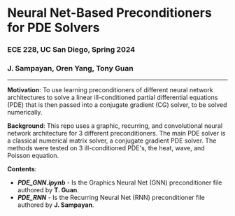 # Neural Net-Based Preconditioners for PDE Solvers
### ECE 228, UC San Diego, Spring 2024
### J. Sampayan, Oren Yang, Tony Guan
***
**Motivation**: To use learning preconditioners of different neural network architectures to solve a linear ill-conditioned partial differential equations (PDE) that is then passed into a conjugate gradient (CG) solver, to be solved numerically. 

**Background**: This repo uses a graphic, recurring, and convolutional neural network architecture for 3 different preconditioners. The main PDE solver is a classical numerical matrix solver, a conjugate gradient PDE solver. The methods were tested on 3 ill-conditioned PDE's, the heat, wave, and Poisson equation. 

**Contents**:
  * ***PDE_GNN.ipynb*** - Is the Graphics Neural Net (GNN) preconditioner file authored by **T. Guan**.
  * ***PDE_RNN*** - Is the Recurring Neural Net (RNN) preconditioner file authored by **J. Sampayan**.
